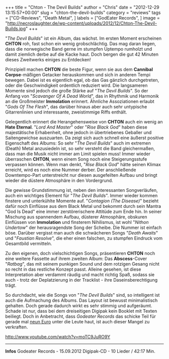 +++
title = "Chton - The Devil Builds"
author = "Chris"
date = "2012-12-29 13:15:57+00:00"
slug = "chton-the-devil-builds"
category = "reviews"
tags = ["CD-Reviews", "Death Metal", ]
labels = ["GodEater Records", ]
image = "http://necroslaughter.de/wp-content/uploads/2012/12/Chton-The-Devil-Builds.jpg"
+++

"_The Devil Builds_" ist ein Album, das wächst. Im ersten Moment erscheinen **CHTON** roh, fast schon ein wenig grobschlächtig. Das mag daran liegen, dass die norwegische Band gerne im stumpfen Uptempo rumholzt und damit ziemlich derbe auf die Kacke haut. Doch bergen die gut 42 Minuten dieses Zweitwerks einiges zu Entdecken!

Prinzipiell machen **CHTON** die beste Figur, wenn sie aus dem **Cannibal Corpse**-mäßigen Getacker herauskommen und sich in anderen Tempi bewegen. Dabei ist es eigentlich egal, ob das Gas gänzlich durchgetreten, oder die Geschwindigkeit ordentlich reduziert wird. Die langsameren Momente sind jedoch die große Stärke auf "_The Devil Builds_". So der Anfang von "_Scavanger Of A Dead World_", das in Rhythmik und Harmonik an die Großmeister **Immolation** erinnert. Ähnliche Assoziationen erlaubt "_Gods Of The Flesh_", das darüber hinaus aber auch sehr untypische Gitarrenlinien und interessante, zweistimmige Riffs enthält.

Gelegentlich erinnert die Herangehensweise von **CHTON** auch ein wenig an **Hate Eternal**. "_Lord And Master_" oder "_Rise Black God_" haben diese majestätische Erhabenheit, ohne jedoch in übertriebenes Geballer und Saitengewichse auszuarten. Da zeigt sich auch schnell eine äußerst positive Eigenschaft des Albums: So sehr "_The Devil Builds_" auch im extremen (Death) Metal anzusiedeln ist, so sehr versteht die Band gleichermaßen, dass man die Musik nicht immer am Limit spielen muss! Immer wieder überraschen **CHTON**, wenn einem Song noch eine Steigerungsstufe verpassen können. Wenn man denkt, "_Rise Black God_" hätte seinen Klimax erreicht, wird es noch eine Nummer derber. Der anschließende Downtempo-Part unterstreicht nur diesen ausgefeilten Aufbau und bringt wieder die düstere Atmosphäre in den Vordergrund.

Die gewisse Grundstimmung ist, neben den interessanten Songverläufen, auch ein wichtiges Element für "_The Devil Builds_". Immer wieder kommen finstere und unterkühlte Momente auf. "_Contagion (The Disease)_" bezieht dafür noch Einflüsse aus dem Black Metal und bekommt durch sein Mantra "God Is Dead" eine immer zerstörerischere Attitüde zum Ende hin.
In seiner Mischung aus spannendem Aufbau, düsterer Atmosphäre, obskuren Einflüssen von **Immolation** und finsterem Nihilismus, ist wohl "_Nithon Undertow_" der herausragendste Song der Scheibe. Die Nummer ist einfach böse. Darüber vergisst man auch die schwächeren Songs "_Death Awaits_" und "_Faustian Resolve_", die eher einen falschen, zu stumpfen Eindruck vom Gesamtbild vermitteln.

Zu den eigenen, doch vielschichtigen Songs, präsentieren **CHTON** noch eine weitere Fassette auf ihrem zweiten Album: Das **Abscess**-Cover "_Ratbag_", das mit seinem punkigen Sound und dem rotzigen Gesang nicht so recht in das restliche Konzept passt. Alleine gesehen, ist diese Interpretation aber verdammt räudig und macht richtig Spaß, sodass sie auch - trotz der Deplatzierung in der Tracklist - ihre Daseinsberechtigung trägt.

So durchdacht, wie die Songs von "_The Devil Builds_" sind, so intelligent ist auch die Aufmachung des Albums. Das Layout ist bewusst minimalistisch gehalten. Doch gerade dadurch wirkt es sehr stimmig und aufgeräumt. Schade ist nur, dass bei dem dreiseitigen Digipak kein Booklet mit Texten beiliegt. Doch in Anbetracht, dass _Godeater Records_ das schicke Teil für gerade mal <a href="http://www.godeaterrecords.de/product_info.php?info=p38_chton-the-devil-builds--digi-cd.html">neun Euro</a> unter die Leute haut, ist auch dieser Mangel zu verkraften.

http://www.youtube.com/watch?v=moTC9JuRO9Y



---
**Infos**
Godeater Records - 15.09.2012
Digipak-CD - 10 Lieder / 42:17 Min.
